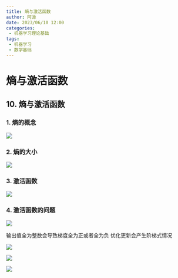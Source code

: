 ```yaml
---
title: 熵与激活函数
author: 阿源
date: 2023/06/10 12:00
categories:
 - 机器学习理论基础
tags:
 - 机器学习
 - 数学基础
---
```

# 熵与激活函数
## 10. 熵与激活函数

### 1. 熵的概念

![](https://cdn.staticaly.com/gh/clint-sfy/blogcdn@master/python/math/熵1.png)

### 2. 熵的大小

![](https://cdn.staticaly.com/gh/clint-sfy/blogcdn@master/python/math/熵2.png)

### 3. 激活函数

![](https://cdn.staticaly.com/gh/clint-sfy/blogcdn@master/python/math/激活函数1.png)

### 4. 激活函数的问题

![](https://cdn.staticaly.com/gh/clint-sfy/blogcdn@master/python/math/激活函数2.png)

输出值全为整数会导致梯度全为正或者全为负
优化更新会产生阶梯式情况  

![](https://cdn.staticaly.com/gh/clint-sfy/blogcdn@master/python/math/激活函数3.png)

![](https://cdn.staticaly.com/gh/clint-sfy/blogcdn@master/python/math/激活函数4.png)

![](https://cdn.staticaly.com/gh/clint-sfy/blogcdn@master/python/math/激活函数5.png)
